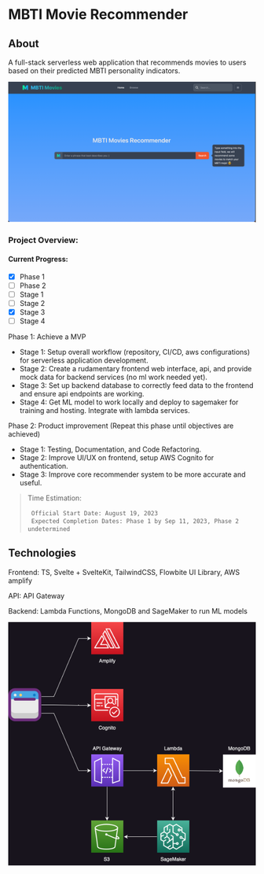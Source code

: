 # MBTI Movie Recommender

## About
A full-stack serverless web application that recommends movies to users based on their predicted MBTI personality indicators.

![MBTIMoviesHome](assets/MBTIMoviesHome.png)

### Project Overview:

#### Current Progress: 

- [x] Phase 1
- [ ] Phase 2
- [ ] Stage 1
- [ ] Stage 2
- [x] Stage 3
- [ ] Stage 4

Phase 1: Achieve a MVP
- Stage 1: Setup overall workflow (repository, CI/CD, aws configurations) for serverless application development.
- Stage 2: Create a rudamentary frontend web interface, api, and provide mock data for backend services (no ml work needed yet). 
- Stage 3: Set up backend database to correctly feed data to the frontend  and ensure api endpoints are working.
- Stage 4: Get ML model to work locally and deploy to sagemaker for training and hosting. Integrate with lambda services.

Phase 2: Product improvement (Repeat this phase until objectives are achieved)
- Stage 1: Testing, Documentation, and Code Refactoring.
- Stage 2: Improve UI/UX on frontend, setup AWS Cognito for authentication. 
- Stage 3: Improve core recommender system to be more accurate and useful.

> Time Estimation:
> ```
>  Official Start Date: August 19, 2023
>  Expected Completion Dates: Phase 1 by Sep 11, 2023, Phase 2 undetermined   
> ```

## Technologies
Frontend: TS, Svelte + SvelteKit, TailwindCSS, Flowbite UI Library, AWS amplify

API: API Gateway

Backend: Lambda Functions, MongoDB and SageMaker to run ML models

![Project Architecture](assets/RoughProjArch.png)
